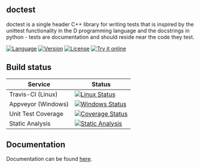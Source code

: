 doctest
-------

doctest is a single header C++ library for writing tests that is inspired by the unittest functionality in the D programming language and the docstrings in python - tests are documentation and should reside near the code they test.

[![Language](https://img.shields.io/badge/language-C++-blue.svg)](https://github.com/onqtam/doctest/wiki)
[![Version](https://badge.fury.io/gh/onqtam%2Fdoctest.svg)](https://github.com/onqtam/doctest/releases)
[![License](https://img.shields.io/badge/license-MIT-blue.svg)](https://opensource.org/licenses/MIT)
[![Try it online](https://img.shields.io/badge/try%20it-online-orange.svg)](http://melpon.org/wandbox/permlink/BqjsoCPXyWs9P9Ki)

Build status
------------

| Service            | Status                                                   |
|--------------------|----------------------------------------------------------|
| Travis-CI (Linux)  | [![Linux Status](https://travis-ci.org/onqtam/doctest.svg?branch=master)](https://travis-ci.org/onqtam/doctest)|
| Appveyor (Windows) | [![Windows Status](https://ci.appveyor.com/api/projects/status/j89qxtahyw1dp4gd?svg=true)](https://ci.appveyor.com/project/onqtam/doctest)|
| Unit Test Coverage | [![Coverage Status](https://coveralls.io/repos/github/onqtam/doctest/badge.svg?branch=master)](https://coveralls.io/github/onqtam/doctest?branch=master)|
| Static Analysis    | [![Static Analysis](https://scan.coverity.com/projects/7865/badge.svg)](https://scan.coverity.com/projects/onqtam-doctest)|

Documentation
-------------

Documentation can be found [here](doc/markdown/).
